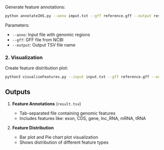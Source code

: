 Generate feature annotations:

```bash
python annotateIHS.py --anno imput.txt --gff reference.gff --output result.tsv
```

Parameters:
- `--anno`: Input file with genomic regions
- `--gff`: GFF file from NCBI
- `--output`: Output TSV file name

### 2. Visualization

Create feature distribution plot:

```bash
python3 visualiseFeatures.py --input input.txt --gff reference.gff --output result --trait "trait name" --dpi 600
```

## Outputs

1. **Feature Annotations** (`result.tsv`)
   - Tab-separated file containing genomic features
   - Includes features like: exon, CDS, gene, lnc_RNA, mRNA, tRNA

2. **Feature Distribution** 
   - Bar plot and Pie chart plot visualization
   - Shows distribution of different feature types
